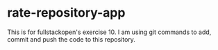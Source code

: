 # rate-repository-app

This is for fullstackopen's exercise 10. I am using git commands to add, commit and push the code to this repository.
